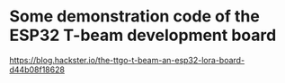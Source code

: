 # Some demonstration code of the ESP32 T-beam development board

https://blog.hackster.io/the-ttgo-t-beam-an-esp32-lora-board-d44b08f18628

